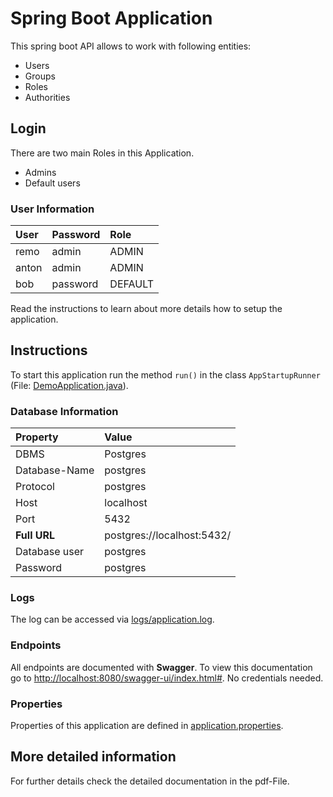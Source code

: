 # Spring Boot Application
This spring boot API allows to work with following entities:
* Users
* Groups
* Roles
* Authorities

## Login
There are two main Roles in this Application.
* Admins
* Default users
### User Information
| User          | Password                   | Role    |
|:--------------|:---------------------------|:--------|
| remo          | admin                      | ADMIN   |
| anton         | admin                      | ADMIN   |
| bob           | password                   | DEFAULT |



Read the instructions to learn about more details how to setup the application.

## Instructions
To start this application run the method `run()` in the class `AppStartupRunner` (File: [DemoApplication.java](src/main/java/com/example/demo/DemoApplication.java)).
### Database Information
| Property      | Value                      |
|:--------------|:---------------------------|
| DBMS          | Postgres                   |
| Database-Name | postgres                   |
| Protocol      | postgres                   |
| Host          | localhost                  |
| Port          | 5432                       |
| **Full URL**  | postgres://localhost:5432/ |
| Database user | postgres                   |
| Password      | postgres                   |

### Logs
The log can be accessed via [logs/application.log](logs/application.log).

### Endpoints
All endpoints are documented with **Swagger**.
To view this documentation go to 
[http://localhost:8080/swagger-ui/index.html#](http://localhost:8080/swagger-ui/index.html#). No credentials needed.

### Properties
Properties of this application are defined in [application.properties](src/main/resources/application.properties).

## More detailed information
For further details check the detailed documentation in the pdf-File.
